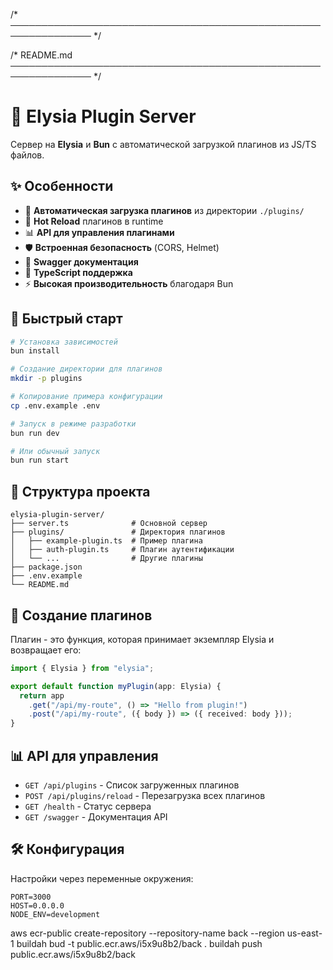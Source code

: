 
  /* ─────────────────────────────────────────────────────────────── */
  
  /* README.md
     ─────────────────────────────────────────────────────────────── */
  
  # 🚀 Elysia Plugin Server
  
  Сервер на **Elysia** и **Bun** с автоматической загрузкой плагинов из JS/TS файлов.
  
  ## ✨ Особенности
  
  - 🔌 **Автоматическая загрузка плагинов** из директории `./plugins/`
  - 🔄 **Hot Reload** плагинов в runtime
  - 📊 **API для управления плагинами**
  - 🛡️ **Встроенная безопасность** (CORS, Helmet)
  - 📖 **Swagger документация**
  - 🎯 **TypeScript поддержка**
  - ⚡ **Высокая производительность** благодаря Bun
  
  ## 🚀 Быстрый старт
  
  ```bash
  # Установка зависимостей
  bun install
  
  # Создание директории для плагинов
  mkdir -p plugins
  
  # Копирование примера конфигурации
  cp .env.example .env
  
  # Запуск в режиме разработки
  bun run dev
  
  # Или обычный запуск
  bun run start
  ```
  
  ## 📁 Структура проекта
  
  ```
  elysia-plugin-server/
  ├── server.ts              # Основной сервер
  ├── plugins/               # Директория плагинов
  │   ├── example-plugin.ts  # Пример плагина
  │   ├── auth-plugin.ts     # Плагин аутентификации
  │   └── ...                # Другие плагины
  ├── package.json
  ├── .env.example
  └── README.md
  ```
  
  ## 🔌 Создание плагинов
  
  Плагин - это функция, которая принимает экземпляр Elysia и возвращает его:
  
  ```typescript
  import { Elysia } from "elysia";
  
  export default function myPlugin(app: Elysia) {
    return app
      .get("/api/my-route", () => "Hello from plugin!")
      .post("/api/my-route", ({ body }) => ({ received: body }));
  }
  ```
  
  ## 📊 API для управления
  
  - `GET /api/plugins` - Список загруженных плагинов
  - `POST /api/plugins/reload` - Перезагрузка всех плагинов
  - `GET /health` - Статус сервера
  - `GET /swagger` - Документация API
  
  ## 🛠️ Конфигурация
  
  Настройки через переменные окружения:
  
  ```env
  PORT=3000
  HOST=0.0.0.0
  NODE_ENV=development
  ```
  
aws ecr-public create-repository --repository-name back --region us-east-1
buildah bud  -t public.ecr.aws/i5x9u8b2/back .
buildah push public.ecr.aws/i5x9u8b2/back

